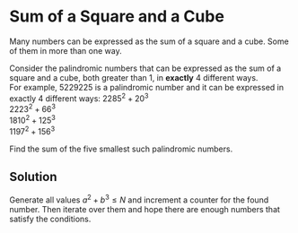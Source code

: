 # Sum of a Square and a Cube

Many numbers can be expressed as the sum of a square and a cube. Some of them in more than one way.

Consider the palindromic numbers that can be expressed as the sum of a square and a cube, both greater than $1$, in <b>exactly</b> $4$ different ways.<br>
For example, $5229225$ is a palindromic number and it can be expressed in exactly $4$ different ways:
$2285^2 + 20^3$<br>
$2223^2 + 66^3$<br>
$1810^2 + 125^3$<br>
$1197^2 + 156^3$
 
Find the sum of the five smallest such palindromic numbers.

## Solution

Generate all values $a^2 + b^3 \le N$ and increment a counter for the found number. Then iterate over them and hope there are enough numbers that satisfy the conditions.
